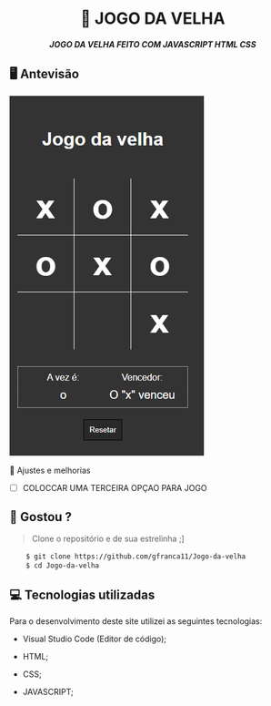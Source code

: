 <h1 align="center">
     📰
JOGO DA VELHA

</h1>

<h5 align="center">
  JOGO DA VELHA FEITO COM JAVASCRIPT HTML CSS
  </h5>

## 🖥 Antevisão 
<img src="https://github.com/gfranca11/Jogo-da-velha/blob/main/jogo.PNG">
 
 📌 Ajustes e melhorias
 
 - [ ] COLOCCAR UMA TERCEIRA OPÇAO PARA JOGO
 

 
 
 ## 🧐 Gostou ?
 
 > Clone o repositório e de sua estrelinha ;]
   
        $ git clone https://github.com/gfranca11/Jogo-da-velha
        $ cd Jogo-da-velha
        
 
 
## 💻 Tecnologias utilizadas

Para o desenvolvimento deste site utilizei as seguintes tecnologias:

 * Visual Studio Code (Editor de código);

* HTML;

* CSS;
* JAVASCRIPT;



